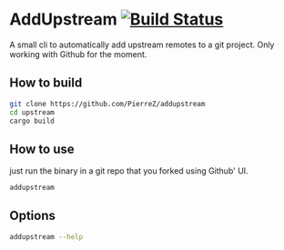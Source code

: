 # AddUpstream [![Build Status](https://travis-ci.org/PierreZ/addupstream.svg?branch=master)](https://travis-ci.org/PierreZ/addupstream)

A small cli to automatically add upstream remotes to a git project. Only working with Github for the moment.

## How to build

```bash
git clone https://github.com/PierreZ/addupstream
cd upstream
cargo build
```

## How to use

just run the binary in a git repo that you forked using Github' UI.

```bash 
addupstream
```

## Options

```bash 
addupstream --help
```
